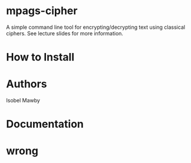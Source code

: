 # mpags-cipher
A simple command line tool for encrypting/decrypting text using classical ciphers. See lecture slides for more information. 

# How to Install

# Authors
Isobel Mawby

# Documentation

# wrong